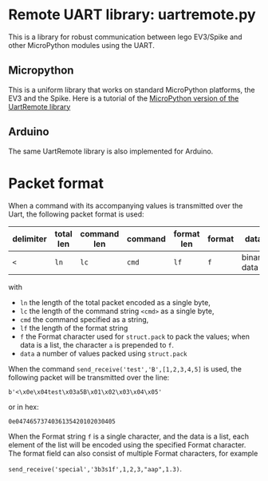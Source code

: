 # Remote UART library: uartremote.py

This is a library for robust communication between lego EV3/Spike and other MicroPython modules using the UART.

## Micropython

This is a uniform library that works on standard MicroPython platforms, the EV3 and the Spike. 
Here is a tutorial of the [MicroPython version of the UartRemote library](https://www.youtube.com/watch?v=3U67RWEsXiU)

## Arduino

The same UartRemote library is also implemented for Arduino.

# Packet format
When a command with its accompanying values is transmitted over the Uart, the following packet format is used:

|delimiter|total len|command len|command|format len| format| data|delimiter|
|---------|---------|-----------|-------|----------|-------|-----|---------|
| `<`      |  `ln`   | `lc`    | `cmd` | `lf`    | `f` | binary data | `>`|

with
- `ln` the length of the total packet encoded as a single byte,
- `lc` the length of the command string `<cmd>` as a single byte,
- `cmd` the command specified as a string,
- `lf` the length of the format string
- `f` the Format character used for `struct.pack` to pack the values; when data is a list, the character `a` is prepended to `f`.
- `data` a number of values packed using `struct.pack`

When the command
`send_receive('test','B',[1,2,3,4,5]`
is used, the following packet will be transmitted over the line:

```b'<\x0e\x04test\x03a5B\x01\x02\x03\x04\x05'```

or in hex:

```0e0474657374036135420102030405```

When the Format string `f` is a single character, and the data is a list, each element of the list will be encoded using the specified Format character. The format field can also consist of multiple Format characters, for example 

```send_receive('special','3b3s1f',1,2,3,"aap",1.3)```.

